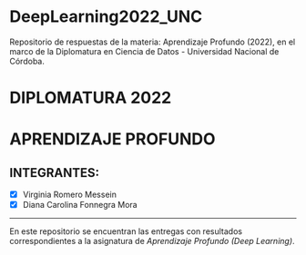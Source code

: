 # DeepLearning2022_UNC

Repositorio de respuestas de la materia: Aprendizaje Profundo (2022), en el marco de la Diplomatura en Ciencia de Datos - Universidad Nacional de Córdoba.

# **DIPLOMATURA 2022**

# APRENDIZAJE PROFUNDO

## INTEGRANTES:
   - [x] Virginia Romero Messein
   - [x] Diana Carolina Fonnegra Mora

----   
En este repositorio se encuentran las entregas con resultados correspondientes a la asignatura de _Aprendizaje Profundo (Deep Learning)_.
